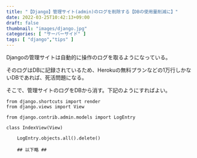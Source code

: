 ```yaml
---
title: "【Django】管理サイト(admin)のログを削除する【DBの使用量削減に】"
date: 2022-03-25T10:42:13+09:00
draft: false
thumbnail: "images/django.jpg"
categories: [ "サーバーサイド" ]
tags: [ "django","tips" ]
---
```



Djangoの管理サイトは自動的に操作のログを取るようになっている。

そのログはDBに記録されているため、Herokuの無料プランなどの1万行しかないDBであれば、死活問題になる。

そこで、管理サイトのログをDBから消す。下記のようにすればよい。

    from django.shortcuts import render
    from django.views import View
    
    from django.contrib.admin.models import LogEntry
    
    class IndexView(View)
    
        LogEntry.objects.all().delete()

        ## 以下略 ##


